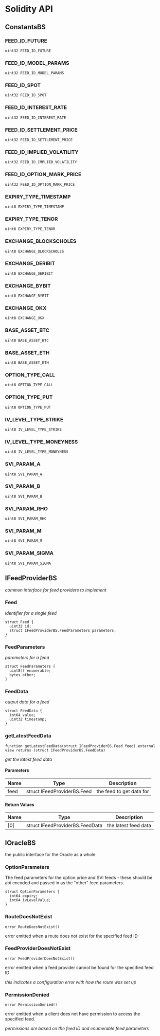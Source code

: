# Solidity API

## ConstantsBS

### FEED_ID_FUTURE

```solidity
uint32 FEED_ID_FUTURE
```

### FEED_ID_MODEL_PARAMS

```solidity
uint32 FEED_ID_MODEL_PARAMS
```

### FEED_ID_SPOT

```solidity
uint32 FEED_ID_SPOT
```

### FEED_ID_INTEREST_RATE

```solidity
uint32 FEED_ID_INTEREST_RATE
```

### FEED_ID_SETTLEMENT_PRICE

```solidity
uint32 FEED_ID_SETTLEMENT_PRICE
```

### FEED_ID_IMPLIED_VOLATILITY

```solidity
uint32 FEED_ID_IMPLIED_VOLATILITY
```

### FEED_ID_OPTION_MARK_PRICE

```solidity
uint32 FEED_ID_OPTION_MARK_PRICE
```

### EXPIRY_TYPE_TIMESTAMP

```solidity
uint8 EXPIRY_TYPE_TIMESTAMP
```

### EXPIRY_TYPE_TENOR

```solidity
uint8 EXPIRY_TYPE_TENOR
```

### EXCHANGE_BLOCKSCHOLES

```solidity
uint8 EXCHANGE_BLOCKSCHOLES
```

### EXCHANGE_DERIBIT

```solidity
uint8 EXCHANGE_DERIBIT
```

### EXCHANGE_BYBIT

```solidity
uint8 EXCHANGE_BYBIT
```

### EXCHANGE_OKX

```solidity
uint8 EXCHANGE_OKX
```

### BASE_ASSET_BTC

```solidity
uint8 BASE_ASSET_BTC
```

### BASE_ASSET_ETH

```solidity
uint8 BASE_ASSET_ETH
```

### OPTION_TYPE_CALL

```solidity
uint8 OPTION_TYPE_CALL
```

### OPTION_TYPE_PUT

```solidity
uint8 OPTION_TYPE_PUT
```

### IV_LEVEL_TYPE_STRIKE

```solidity
uint8 IV_LEVEL_TYPE_STRIKE
```

### IV_LEVEL_TYPE_MONEYNESS

```solidity
uint8 IV_LEVEL_TYPE_MONEYNESS
```

### SVI_PARAM_A

```solidity
uint8 SVI_PARAM_A
```

### SVI_PARAM_B

```solidity
uint8 SVI_PARAM_B
```

### SVI_PARAM_RHO

```solidity
uint8 SVI_PARAM_RHO
```

### SVI_PARAM_M

```solidity
uint8 SVI_PARAM_M
```

### SVI_PARAM_SIGMA

```solidity
uint8 SVI_PARAM_SIGMA
```

## IFeedProviderBS

_common interface for feed providers to implement_

### Feed

_identifier for a single feed_

```solidity
struct Feed {
  uint32 id;
  struct IFeedProviderBS.FeedParameters parameters;
}
```

### FeedParameters

_parameters for a feed_

```solidity
struct FeedParameters {
  uint8[] enumerable;
  bytes other;
}
```

### FeedData

_output data for a feed_

```solidity
struct FeedData {
  int64 value;
  uint32 timestamp;
}
```

### getLatestFeedData

```solidity
function getLatestFeedData(struct IFeedProviderBS.Feed feed) external view returns (struct IFeedProviderBS.FeedData)
```

_get the latest feed data_

#### Parameters

| Name | Type | Description |
| ---- | ---- | ----------- |
| feed | struct IFeedProviderBS.Feed | the feed to get data for |

#### Return Values

| Name | Type | Description |
| ---- | ---- | ----------- |
| [0] | struct IFeedProviderBS.FeedData | the latest feed data |

## IOracleBS

the public interface for the Oracle as a whole

### OptionParameters

The feed parameters for the option price and SVI feeds -
        these should be abi encoded and passed in as the "other"
        feed parameters.

```solidity
struct OptionParameters {
  int64 expiry;
  int64 ivLevelValue;
}
```

### RouteDoesNotExist

```solidity
error RouteDoesNotExist()
```

error emitted when a route does not exist for the specified
        feed ID

### FeedProviderDoesNotExist

```solidity
error FeedProviderDoesNotExist()
```

error emitted when a feed provider cannot be found for the
        specified feed ID

_this indicates a configuration error with how the route was set up_

### PermissionDenied

```solidity
error PermissionDenied()
```

error emitted when a client does not have permission to access
        the specified feed.

_permissions are based on the feed ID and enumerable feed parameters_

